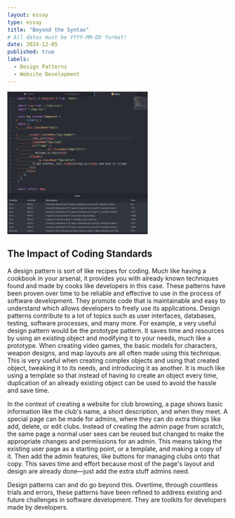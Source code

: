 ```yaml
---
layout: essay
type: essay
title: "Beyond the Syntax"
# All dates must be YYYY-MM-DD format!
date: 2024-12-05
published: true
labels:
  - Design Patterns
  - Website Development
---
```


<div class="text-center p-4">
  <img width="320px" src="../img/eslintimg.png" class="img-thumbnail" >
</div> 

## The Impact of Coding Standards 

A design pattern is sort of like recipes for coding. Much like having a cookbook in your arsenal, it provides you with already known techniques found and made by cooks like developers in this case. These patterns have been proven over time to be reliable and effective to use in the process of software development. They promote code that is maintainable and easy to understand which allows developers to freely use its applications. Design patterns contribute to a lot of topics such as user interfaces, databases, testing, software processes, and many more. For example, a very useful design pattern would be the prototype pattern. It saves time and resources by using an existing object and modifying it to your needs, much like a prototype. When creating video games, the basic models for characters, weapon designs, and map layouts are all often made using this technique. This is very useful when creating complex objects and using that created object, tweaking it to its needs, and introducing it as another. It is much like using a template so that instead of having to create an object every time, duplication of an already existing object can be used to avoid the hassle and save time. 

In the context of creating a website for club browsing, a page shows basic information like the club's name, a short description, and when they meet. A special page can be made for admins, where they can do extra things like add, delete, or edit clubs. Instead of creating the admin page from scratch, the same page a normal user sees can be reused but changed to make the appropriate changes and permissions for an admin.  This means taking the existing user page as a starting point, or a template, and making a copy of it. Then add the admin features, like buttons for managing clubs onto that copy. This saves time and effort because most of the page's layout and design are already done—just add the extra stuff admins need.

Design patterns can and do go beyond this. Overtime, through countless trials and errors, these patterns have been refined to address existing and future challenges in software development. They are toolkits for developers made by developers. 
